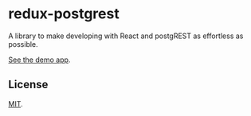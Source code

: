 # redux-postgrest

A library to make developing with React and postgREST as effortless as possible.

[See the demo app](https://github.com/andytango/redux-postgrest-demo).

## License

[MIT](LICENSE).
